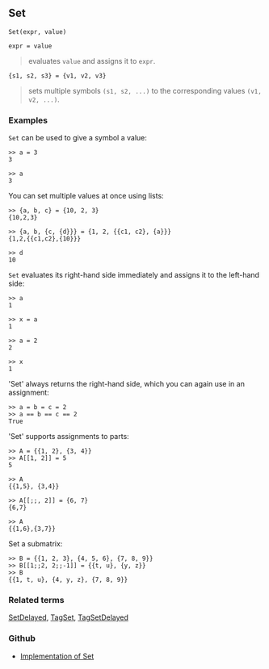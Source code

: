 ## Set

```
Set(expr, value)

expr = value
```

> evaluates `value` and assigns it to `expr`.

```
{s1, s2, s3} = {v1, v2, v3}
```

> sets multiple symbols `(s1, s2, ...)` to the corresponding values `(v1, v2, ...)`.

### Examples

`Set` can be used to give a symbol a value: 

```   
>> a = 3    
3  
 
>> a      
3
```
 
You can set multiple values at once using lists: 
   
```
>> {a, b, c} = {10, 2, 3}    
{10,2,3}    
 
>> {a, b, {c, {d}}} = {1, 2, {{c1, c2}, {a}}} 
{1,2,{{c1,c2},{10}}}

>> d    
10    
```

`Set` evaluates its right-hand side immediately and assigns it to the left-hand side: 
  
``` 
>> a    
1    

>> x = a    
1    

>> a = 2    
2    

>> x    
1    
```

'Set' always returns the right-hand side, which you can again use in an assignment: 
   
```
>> a = b = c = 2    
>> a == b == c == 2    
True    
```

'Set' supports assignments to parts:
    
```
>> A = {{1, 2}, {3, 4}}    
>> A[[1, 2]] = 5    
5    

>> A    
{{1,5}, {3,4}}    

>> A[[;;, 2]] = {6, 7}    
{6,7}    

>> A    
{{1,6},{3,7}} 
```
 
Set a submatrix: 

```   
>> B = {{1, 2, 3}, {4, 5, 6}, {7, 8, 9}}    
>> B[[1;;2, 2;;-1]] = {{t, u}, {y, z}}   
>> B    
{{1, t, u}, {4, y, z}, {7, 8, 9}}    
```

### Related terms 
[SetDelayed](SetDelayed.md), [TagSet](TagSet.md), [TagSetDelayed](TagSetDelayed.md) 

### Github

* [Implementation of Set](https://github.com/axkr/symja_android_library/blob/master/symja_android_library/matheclipse-core/src/main/java/org/matheclipse/core/builtin/PatternMatching.java#L1724) 
